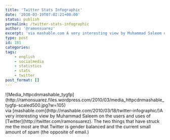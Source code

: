 ```yaml
---
title: 'Twitter Stats Infographic'
date: '2010-03-19T07:02:21+00:00'
status: publish
permalink: /twitter-stats-infographic
author: '@ramonsuarez'
excerpt: 'via mashable.com A very interesting view by Muhammad Saleem on the users and uses of Twitter. The two things that have struck me the most are that Twitter is gender balanced and the current small amount of spam (the opposite of email.)'
type: post
id: 181
categories:
tags:
    - english
    - socialmedia
    - statistics
    - stats
    - twitter
post_format: []
---
```

<div class="p_embed p_image_embed">![Media_httpcdnmashable_tygfp](http://ramonsuarez.files.wordpress.com/2010/03/media_httpcdnmashable_tygfp-scaled500.jpg?w=105)</div>via [mashable.com](http://mashable.com/2010/03/18/twitter-infographic/)</div>A very interesting view by Muhammad Saleem on the users and uses of [Twitter](http://twitter.com/ramonsuarez). The two things that have struck me the most are that Twitter is gender balanced and the current small amount of spam (the opposite of email.)

</div>
